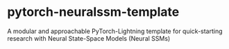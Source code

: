 # pytorch-neuralssm-template
A modular and approachable PyTorch-Lightning template for quick-starting research with Neural State-Space Models (Neural SSMs)
